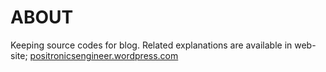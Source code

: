 # ABOUT

Keeping source codes for blog. 
Related explanations are available in web-site; 
[positronicsengineer.wordpress.com](https://positronicsengineer.wordpress.com/)
